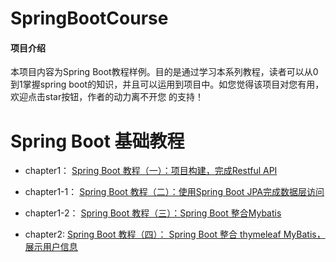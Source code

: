 # SpringBootCourse

#### 项目介绍
本项目内容为Spring Boot教程样例。目的是通过学习本系列教程，读者可以从0到1掌握spring boot的知识，并且可以运用到项目中。如您觉得该项目对您有用，欢迎点击star按钮，作者的动力离不开您 的支持！

# Spring Boot 基础教程
- chapter1：   [Spring Boot 教程（一）：项目构建，完成Restful API](https://segmentfault.com/a/1190000014604077)
- chapter1-1： [Spring Boot 教程（二）：使用Spring Boot JPA完成数据层访问](https://segmentfault.com/a/1190000014614591)
- chapter1-2： [Spring Boot 教程（三）：Spring Boot 整合Mybatis](https://segmentfault.com/a/1190000014616315)

- chapter2:    [Spring Boot 教程（四）： Spring Boot 整合 thymeleaf MyBatis，展示用户信息](https://segmentfault.com/a/1190000014655259)